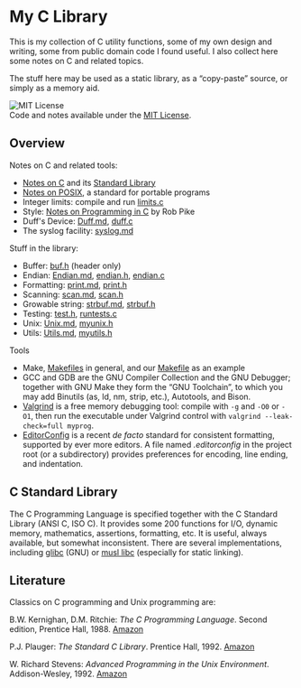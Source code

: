 # My C Library

This is my collection of C utility functions,
some of my own design and writing, some from
public domain code I found useful.
I also collect here some notes on C and related topics.

The stuff here may be used as a static library,
as a “copy-paste” source, or simply as a memory aid.

![MIT License](https://img.shields.io/badge/License-MIT-blue.svg)  
Code and notes available under the [MIT License](LICENSE).

## Overview

Notes on C and related tools:

- [Notes on C](doc/C.md) and its [Standard Library](doc/CLib.md)
- [Notes on POSIX](doc/POSIX.md), a standard for portable programs
- Integer limits: compile and run [limits.c](src/limits.c)
- Style: [Notes on Programming in C](doc/PikeStyle.md) by Rob Pike
- Duff's Device: [Duff.md](doc/Duff.md), [duff.c](src/duff.c)
- The syslog facility: [syslog.md](doc/syslog.md)

Stuff in the library:

- Buffer: [buf.h](src/buf.h) (header only)
- Endian: [Endian.md](doc/Endian.md), [endian.h](src/endian.h), [endian.c](src/endian.c)
- Formatting: [print.md](doc/print.md), [print.h](src/print.h)
- Scanning: [scan.md](doc/scan.md), [scan.h](src/scan.h)
- Growable string: [strbuf.md](doc/strbuf.md), [strbuf.h](src/strbuf.h)
- Testing: [test.h](src/test.h), [runtests.c](src/runtests.c)
- Unix: [Unix.md](doc/Unix.md), [myunix.h](src/myunix.h)
- Utils: [Utils.md](doc/Utils.md), [myutils.h](src/myutils.h)

Tools

- Make, [Makefiles](doc/Makefiles.md) in general,
  and our [Makefile](./Makefile) as an example
- GCC and GDB are the GNU Compiler Collection and the GNU Debugger;
  together with GNU Make they form the “GNU Toolchain”, to which you
  may add Binutils (as, ld, nm, strip, etc.), Autotools, and Bison.
- [Valgrind](https://www.valgrind.org) is a free memory debugging tool:
  compile with `-g` and `-O0` or `-O1`, then run the executable
  under Valgrind control with `valgrind --leak-check=full myprog`.
- [EditorConfig](https://editorconfig.org) is a recent *de facto*
  standard for consistent formatting, supported by ever more editors.
  A file named *.editorconfig* in the project root (or a subdirectory)
  provides preferences for encoding, line ending, and indentation.

## C Standard Library

The C Programming Language is specified together
with the C Standard Library (ANSI C, ISO C).
It provides some 200 functions for I/O, dynamic
memory, mathematics, assertions, formatting, etc.
It is useful, always available, but somewhat
inconsistent.
There are several implementations, including
[glibc](https://www.gnu.org/software/libc/) (GNU)
or [musl libc](https://musl.libc.org/) (especially
for static linking).

## Literature

Classics on C programming and Unix programming are:

B.W. Kernighan, D.M. Ritchie: *The C Programming Language*.
Second edition, Prentice Hall, 1988.
[Amazon](https://www.amazon.com/dp/0131103628)

P.J. Plauger: *The Standard C Library*. Prentice Hall, 1992.
[Amazon](https://www.amazon.com/dp/0131315099)

W. Richard Stevens: *Advanced Programming in the Unix
Environment*. Addison-Wesley, 1992.
[Amazon](https://www.amazon.com/dp/0201563177)
